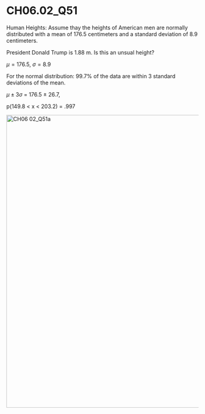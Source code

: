 # CH06.02_Q51 #

Human Heights: Assume thay the heights of American men are normally distributed with a mean of 176.5 centimeters and a standard deviation of 8.9 centimeters.

President Donald Trump is 1.88 m. Is this an unsual height?

$\mu = 176.5$, $\sigma = 8.9$

For the normal distribution: 99.7% of the data are within 3 standard deviations of the mean.

$\mu ± 3 \sigma$ = 176.5 ± 26.7, 

p(149.8 < x < 203.2) = .997

<img width="766" alt="CH06 02_Q51a" src="https://github.com/user-attachments/assets/32477650-01e7-4430-98a6-ea5d43bc103d">
